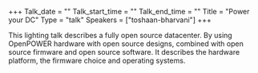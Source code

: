 +++
Talk_date = ""
Talk_start_time = ""
Talk_end_time = ""
Title = "Power your DC"
Type = "talk"
Speakers = ["toshaan-bharvani"]
+++

This lighting talk describes a fully open source datacenter. By using
OpenPOWER hardware with open source designs, combined with open source
firmware and open source software. It describes the hardware platform,
the firmware choice and operating systems.
